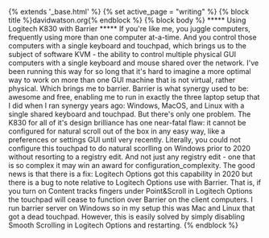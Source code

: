 {% extends '_base.html' %} {% set active_page = "writing" %} {% block title
%}davidwatson.org{% endblock %} {% block body %}
***** Using Logitech K830 with Barrier *****
If you're like me, you juggle computers, frequently using more than one
computer at-a-time.
And you control those computers with a single keyboard and touchpad, which
brings us to the subject of software KVM - the ability to control multiple
physical GUI computers with a single keyboard and mouse shared over the
network.
I've been running this way for so long that it's hard to imagine a more optimal
way to work on more than one GUI machine that is not virtual, rather physical.
Which brings me to barrier. Barrier is what synergy used to be: awesome and
free, enabling me to run in exactly the three laptop setup that I did when I
ran synergy years ago: Windows, MacOS, and Linux with a single shared keyboard
and touchpad.
But there's only one problem.
The K830 for all of it's design brilliance has one near-fatal flaw: it cannot
be configured for natural scroll out of the box in any easy way, like a
preferences or settings GUI until very recently. Literally, you could not
configure this touchpad to do natural scorlling on Windows prior to 2020
without resorting to a registry edit. And not just any registry edit - one that
is so complex it may win an award for configuration_complexity.
The good news is that there is a fix: Logitech Options got this capability in
2020 but there is a bug to note relative to Logitech Options use with Barrier.
That is, if you turn on Content tracks fingers under Point&Scroll in Logitech
Options the touchpad will cease to function over Barrier on the client
computers. I run barrier server on Windows so in my setup this was Mac and
Linux that got a dead touchpad. However, this is easily solved by simply
disabling Smooth Scrolling in Logitech Options and restarting.
{% endblock %}
